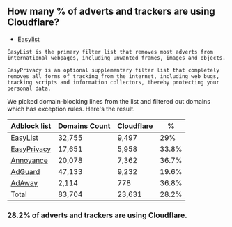 ## How many % of adverts and trackers are using Cloudflare?


- [Easylist](https://web.archive.org/web/20210516110248/https://easylist.to/)
```
EasyList is the primary filter list that removes most adverts from international webpages, including unwanted frames, images and objects.

EasyPrivacy is an optional supplementary filter list that completely removes all forms of tracking from the internet, including web bugs, tracking scripts and information collectors, thereby protecting your personal data.
```


We picked domain-blocking lines from the list and filtered out domains which has exception rules.
Here's the result.


| Adblock list | Domains Count | Cloudflare | % |
| --- | --- | --- | --- |
| [EasyList](https://easylist.to/easylist/easylist.txt) | 32,755 | 9,497 | 29% |
| [EasyPrivacy](https://easylist.to/easylist/easyprivacy.txt) | 17,651 | 5,958 | 33.8% |
| [Annoyance](https://secure.fanboy.co.nz/fanboy-annoyance.txt) | 20,078 | 7,362 | 36.7% |
| [AdGuard](https://adguardteam.github.io/AdGuardSDNSFilter/Filters/filter.txt) | 47,133 | 9,232 | 19.6% |
| [AdAway](https://raw.githubusercontent.com/AdAway/adaway.github.io/master/hosts.txt) | 2,114 | 778 | 36.8% |
| Total | 83,704 | 23,631 | 28.2% |


### 28.2% of adverts and trackers are using Cloudflare.